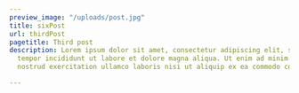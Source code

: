 ```yaml
---
preview_image: "/uploads/post.jpg"
title: sixPost
url: thirdPost
pagetitle: Third post
description: Lorem ipsum dolor sit amet, consectetur adipiscing elit, sed do eiusmod
  tempor incididunt ut labore et dolore magna aliqua. Ut enim ad minim veniam, quis
  nostrud exercitation ullamco laboris nisi ut aliquip ex ea commodo consequat.

---
```

